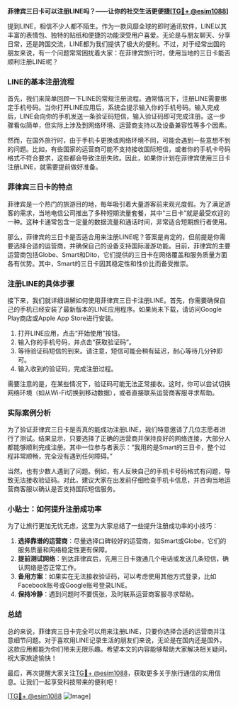 **菲律宾三日卡可以注册LINE吗？——让你的社交生活更便捷[[TG💪+ @esim1088](https://t.me/s/esim1088)]**

提到LINE，相信不少人都不陌生。作为一款风靡全球的即时通讯软件，LINE以其丰富的表情包、独特的贴纸和便捷的功能深受用户喜爱。无论是与朋友聊天、分享日常，还是跨国交流，LINE都为我们提供了极大的便利。不过，对于经常出国的朋友来说，有一个问题常常困扰着大家：在菲律宾旅行时，使用当地的三日卡能否顺利注册LINE呢？

### LINE的基本注册流程

首先，我们来简单回顾一下LINE的常规注册流程。通常情况下，注册LINE需要绑定手机号码。当你打开LINE应用后，系统会提示输入你的手机号码。输入完成后，LINE会向你的手机发送一条验证码短信，输入验证码即可完成注册。这一步骤看似简单，但实际上涉及到网络环境、运营商支持以及设备兼容性等多个因素。

然而，在国外旅行时，由于手机卡更换或网络环境不同，可能会遇到一些意想不到的问题。比如，有些国家的运营商可能不支持接收国际短信，或者你的手机卡号码格式不符合要求，这些都会导致注册失败。因此，如果你计划在菲律宾使用三日卡注册LINE，就需要提前做好准备。

### 菲律宾三日卡的特点

菲律宾是一个热门的旅游目的地，每年吸引着大量游客前来观光度假。为了满足游客的需求，当地电信公司推出了多种短期流量套餐，其中“三日卡”就是最受欢迎的一种。这种卡通常包含一定量的数据流量和通话时间，非常适合短期旅行者使用。

那么，菲律宾的三日卡是否适合用来注册LINE呢？答案是肯定的，但前提是你需要选择合适的运营商，并确保自己的设备支持国际漫游功能。目前，菲律宾的主要运营商包括Globe、Smart和Dito，它们提供的三日卡在网络覆盖和服务质量方面各有优势。其中，Smart的三日卡因其稳定性和性价比而备受推崇。

### 注册LINE的具体步骤

接下来，我们就详细讲解如何使用菲律宾三日卡注册LINE。首先，你需要确保自己的手机已经安装了最新版本的LINE应用程序。如果尚未下载，请访问Google Play商店或Apple App Store进行安装。

1. 打开LINE应用，点击“开始使用”按钮。
2. 输入你的手机号码，并点击“获取验证码”。
3. 等待验证码短信的到来。请注意，短信可能会稍有延迟，耐心等待几分钟即可。
4. 输入收到的验证码，完成注册过程。

需要注意的是，在某些情况下，验证码可能无法正常接收。这时，你可以尝试切换网络环境（如从Wi-Fi切换到移动数据），或者直接联系运营商客服寻求帮助。

### 实际案例分析

为了验证菲律宾三日卡是否真的能成功注册LINE，我们特意邀请了几位志愿者进行了测试。结果显示，只要选择了正确的运营商并保持良好的网络连接，大部分人都能够顺利完成注册。其中一位参与者表示：“我用的是Smart的三日卡，整个过程非常顺畅，完全没有遇到任何障碍。”

当然，也有少数人遇到了问题。例如，有人反映自己的手机卡号码格式有问题，导致无法接收验证码。对此，建议大家在出发前仔细检查手机卡信息，并咨询当地运营商客服以确认是否支持国际短信服务。

### 小贴士：如何提升注册成功率

为了让旅行更加无忧无虑，这里为大家总结了一些提升注册成功率的小技巧：

1. **选择靠谱的运营商**：尽量选择口碑较好的运营商，如Smart或Globe，它们的服务质量和网络稳定性更有保障。
2. **提前测试网络**：到达菲律宾后，先用三日卡拨通几个电话或发送几条短信，确认网络是否正常工作。
3. **备用方案**：如果实在无法接收验证码，可以考虑使用其他方式登录，比如Facebook账号或Google账号登录LINE。
4. **保持冷静**：遇到问题时不要慌张，及时联系运营商客服寻求帮助。

### 总结

总的来说，菲律宾三日卡完全可以用来注册LINE，只要你选择合适的运营商并注意细节问题。对于喜欢用LINE记录生活的朋友们来说，无论是在国内还是国外，这款应用都能为你们带来无限乐趣。希望本文的内容能够帮助大家解决相关疑问，祝大家旅途愉快！

最后，再次提醒大家关注[TG💪+ @esim1088](https://t.me/s/esim1088)，获取更多关于旅行通信的实用信息。让我们一起享受科技带来的便利吧！

[[TG💪+ @esim1088](https://t.me/s/esim1088) ![Image](https://i.postimg.cc/4NQfJmqS/Snipaste-2025-05-13-00-14-12.png)]